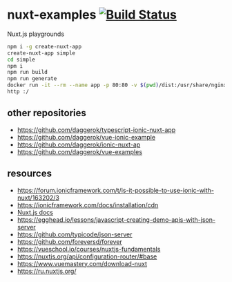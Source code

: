 # nuxt-examples [![Build Status](https://travis-ci.org/daggerok/nuxt-examples.svg?branch=master)](https://travis-ci.org/daggerok/nuxt-examples)
Nuxt.js playgrounds

```bash
npm i -g create-nuxt-app
create-nuxt-app simple
cd simple
npm i
npm run build
npm run generate
docker run -it --rm --name app -p 80:80 -v $(pwd)/dist:/usr/share/nginx/html:ro nginx:1.17.6-alpine
http :/
```

## other repositories

* https://github.com/daggerok/typescript-ionic-nuxt-app
* https://github.com/daggerok/vue-ionic-example
* https://github.com/daggerok/ionic-nuxt-ap
* https://github.com/daggerok/vue-examples

## resources

* https://forum.ionicframework.com/t/is-it-possible-to-use-ionic-with-nuxt/163202/3
* https://ionicframework.com/docs/installation/cdn
* [Nuxt.js docs](https://nuxtjs.org)
* https://egghead.io/lessons/javascript-creating-demo-apis-with-json-server
* https://github.com/typicode/json-server
* https://github.com/foreversd/forever
* https://vueschool.io/courses/nuxtjs-fundamentals
* https://nuxtjs.org/api/configuration-router/#base
* https://www.vuemastery.com/download-nuxt
* https://ru.nuxtjs.org/
